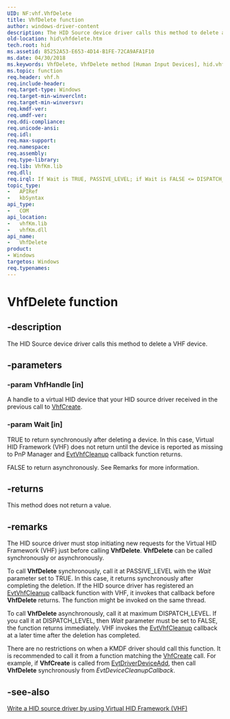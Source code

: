 ```yaml
---
UID: NF:vhf.VhfDelete
title: VhfDelete function
author: windows-driver-content
description: The HID Source device driver calls this method to delete a VHF device.
old-location: hid\vhfdelete.htm
tech.root: hid
ms.assetid: 85252A53-E653-4D14-B1FE-72CA9AFA1F10
ms.date: 04/30/2018
ms.keywords: VhfDelete, VhfDelete method [Human Input Devices], hid.vhfdelete, vhf/VhfDelete
ms.topic: function
req.header: vhf.h
req.include-header: 
req.target-type: Windows
req.target-min-winverclnt: 
req.target-min-winversvr: 
req.kmdf-ver: 
req.umdf-ver: 
req.ddi-compliance: 
req.unicode-ansi: 
req.idl: 
req.max-support: 
req.namespace: 
req.assembly: 
req.type-library: 
req.lib: VhfKm.lib
req.dll: 
req.irql: If Wait is TRUE, PASSIVE_LEVEL; if Wait is FALSE <= DISPATCH_LEVEL
topic_type:
-	APIRef
-	kbSyntax
api_type:
-	COM
api_location:
-	vhfKm.lib
-	vhfKm.dll
api_name:
-	VhfDelete
product:
- Windows
targetos: Windows
req.typenames: 
---
```


# VhfDelete function


## -description


The HID Source device driver calls this method to delete a VHF device.


## -parameters




### -param VhfHandle [in]

A handle to a virtual HID device that your HID source driver received in the previous call to <a href="https://msdn.microsoft.com/library/windows/hardware/dn925036">VhfCreate</a>.


### -param Wait [in]

TRUE to return synchronously after deleting a device. In this case, Virtual HID Framework (VHF) does not return until the device is reported as missing to PnP Manager and <a href="https://msdn.microsoft.com/1D477E7B-E4EA-46E7-872C-3BEBFBD31702">EvtVhfCleanup</a> callback function returns. 

FALSE to return asynchronously. See Remarks for more information.


## -returns



This method does not return a value.




## -remarks



The HID source driver must stop initiating new requests for the Virtual HID Framework (VHF) just before calling <b>VhfDelete</b>. <b>VhfDelete</b> can be called synchronously or asynchronously.   

To call <b>VhfDelete</b> synchronously,  call it at PASSIVE_LEVEL with the <i>Wait</i> parameter set to TRUE. In this case, it returns synchronously after completing the deletion. If the HID source driver has registered an <a href="https://msdn.microsoft.com/1D477E7B-E4EA-46E7-872C-3BEBFBD31702">EvtVhfCleanup</a> callback function with VHF, it invokes that callback before <b>VhfDelete</b> returns. The function might be invoked on the same thread.

To call <b>VhfDelete</b> asynchronously, call it at maximum DISPATCH_LEVEL. If you call it at DISPATCH_LEVEL, then <i>Wait</i> parameter must be set to FALSE, the function returns immediately. VHF invokes the <a href="https://msdn.microsoft.com/1D477E7B-E4EA-46E7-872C-3BEBFBD31702">EvtVhfCleanup</a> callback at a later time after the deletion has completed. 

There are no restrictions on when a KMDF driver should call this function. It is recommended to call it from a function matching the <a href="https://msdn.microsoft.com/library/windows/hardware/dn925036">VhfCreate</a> call. For example, if <b>VhfCreate</b> is called from <a href="https://msdn.microsoft.com/b20db029-ee2c-4fb1-bd69-ccd2e37fdc9a">EvtDriverDeviceAdd</a>, then call <b>VhfDelete</b> synchronously from <i>EvtDeviceCleanupCallback</i>.




## -see-also




<a href="https://msdn.microsoft.com/26964963-792F-4529-B4FC-110BF5C65B35">Write a HID source driver by using Virtual HID Framework (VHF)</a>
 

 

